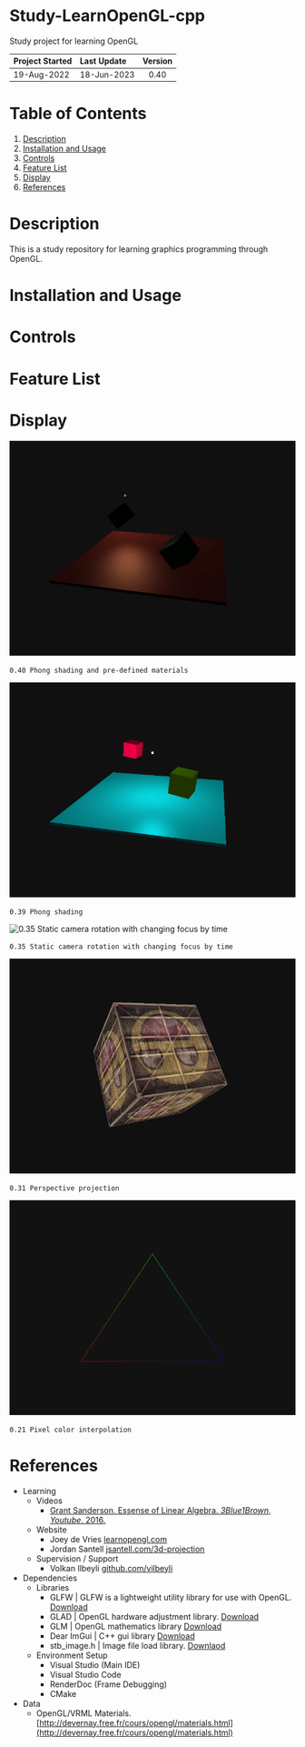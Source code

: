 # Study-LearnOpenGL-cpp
Study project for learning OpenGL

| Project Started | Last Update | Version |
| :-------------- | :---------- | :-----: | 
| 19-Aug-2022     | 18-Jun-2023 | 0.40    |

# Table of Contents
1. [Description](#description)
2. [Installation and Usage](#installation-and-usage)
3. [Controls](#controls)
4. [Feature List](#feature-list)
5. [Display](#display)
6. [References](#references)

# Description
This is a study repository for learning graphics programming through OpenGL.

# Installation and Usage

# Controls

# Feature List

# Display
![0.39 Phong shading](display/0.40_phong-shading-materials_2023-06-18.gif)
```
0.40 Phong shading and pre-defined materials
```  

![0.39 Phong shading](display/0.39_phong_shading_2023-06-12.gif)
```
0.39 Phong shading
```  

![0.35 Static camera rotation with changing focus by time](display/0.35_camera-rotation-focus-time_2023-06-04.gif)
```
0.35 Static camera rotation with changing focus by time
```  

![0.31 3D Perspective projection / transformation](display/0.31_perspective-rotation_2023-05-18.gif)
```
0.31 Perspective projection
```  

![0.21 Pixel color interpolation](display/0.21_pixel-color-calculation-2_2023-04-14.png)
```
0.21 Pixel color interpolation
```  


# References
- Learning
    - Videos
        - [Grant Sanderson. Essense of Linear Algebra. _3Blue1Brown, Youtube_. 2016.](https://www.youtube.com/watch?v=fNk_zzaMoSs&list=PLZHQObOWTQDPD3MizzM2xVFitgF8hE_ab)
    - Website
        - Joey de Vries [learnopengl.com](https://learnopengl.com)
        - Jordan Santell [jsantell.com/3d-projection](https://jsantell.com/3d-projection/)
    - Supervision / Support
        - Volkan Ilbeyli [github.com/vilbeyli](https://github.com/vilbeyli)
- Dependencies
    - Libraries
        - GLFW | GLFW is a lightweight utility library for use with OpenGL. [Download](https://www.glfw.org/download.html)
        - GLAD | OpenGL hardware adjustment library. [Download](https://glad.dav1d.de/)
        - GLM  | OpenGL mathematics library [Download](https://glm.g-truc.net/0.9.8/index.html)
        - Dear ImGui | C++ gui library [Download](https://github.com/ocornut/imgui/releases/tag/v1.89.5)
        - stb_image.h | Image file load library. [Downlaod](https://github.com/nothings/stb/blob/master/stb_image.h)
    - Environment Setup 
        - Visual Studio (Main IDE)
        - Visual Studio Code
        - RenderDoc (Frame Debugging)
        - CMake
- Data
    - OpenGL/VRML Materials. [http://devernay.free.fr/cours/opengl/materials.html](http://devernay.free.fr/cours/opengl/materials.html)